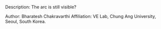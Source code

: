 Description:
The arc is still visible?


Author: Bharatesh Chakravarthi
Affiliation: VE Lab, Chung Ang University, Seoul, South Korea. 
